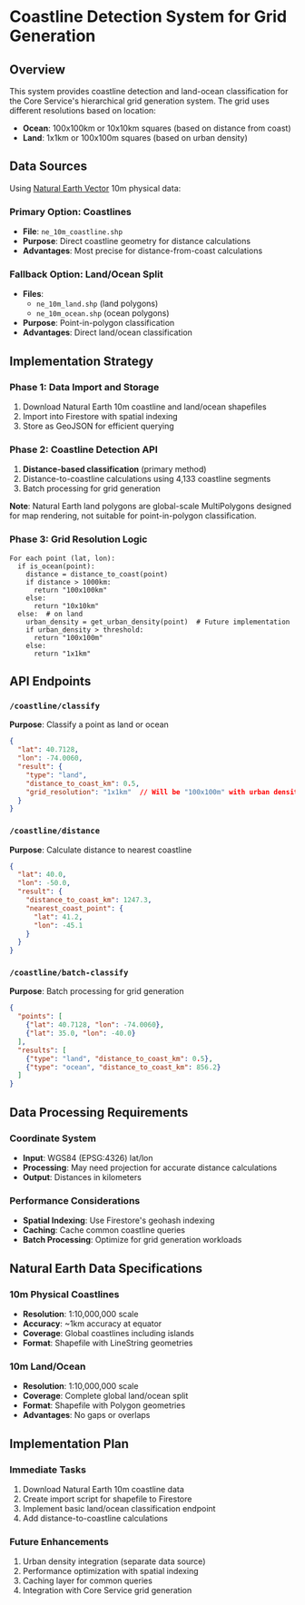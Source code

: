 # Coastline Detection System for Grid Generation

## Overview

This system provides coastline detection and land-ocean classification for the Core Service's hierarchical grid generation system. The grid uses different resolutions based on location:

- **Ocean**: 100x100km or 10x10km squares (based on distance from coast)
- **Land**: 1x1km or 100x100m squares (based on urban density)

## Data Sources

Using [Natural Earth Vector](https://github.com/nvkelso/natural-earth-vector) 10m physical data:

### Primary Option: Coastlines
- **File**: `ne_10m_coastline.shp`
- **Purpose**: Direct coastline geometry for distance calculations
- **Advantages**: Most precise for distance-from-coast calculations

### Fallback Option: Land/Ocean Split
- **Files**: 
  - `ne_10m_land.shp` (land polygons)
  - `ne_10m_ocean.shp` (ocean polygons)
- **Purpose**: Point-in-polygon classification
- **Advantages**: Direct land/ocean classification

## Implementation Strategy

### Phase 1: Data Import and Storage
1. Download Natural Earth 10m coastline and land/ocean shapefiles
2. Import into Firestore with spatial indexing
3. Store as GeoJSON for efficient querying

### Phase 2: Coastline Detection API
1. **Distance-based classification** (primary method)
2. Distance-to-coastline calculations using 4,133 coastline segments
3. Batch processing for grid generation

**Note**: Natural Earth land polygons are global-scale MultiPolygons designed for map rendering, not suitable for point-in-polygon classification.

### Phase 3: Grid Resolution Logic
```
For each point (lat, lon):
  if is_ocean(point):
    distance = distance_to_coast(point)
    if distance > 1000km:
      return "100x100km"
    else:
      return "10x10km"
  else:  # on land
    urban_density = get_urban_density(point)  # Future implementation
    if urban_density > threshold:
      return "100x100m"
    else:
      return "1x1km"
```

## API Endpoints

### `/coastline/classify`
**Purpose**: Classify a point as land or ocean
```json
{
  "lat": 40.7128,
  "lon": -74.0060,
  "result": {
    "type": "land",
    "distance_to_coast_km": 0.5,
    "grid_resolution": "1x1km"  // Will be "100x100m" with urban density
  }
}
```

### `/coastline/distance`
**Purpose**: Calculate distance to nearest coastline
```json
{
  "lat": 40.0,
  "lon": -50.0,
  "result": {
    "distance_to_coast_km": 1247.3,
    "nearest_coast_point": {
      "lat": 41.2,
      "lon": -45.1
    }
  }
}
```

### `/coastline/batch-classify`
**Purpose**: Batch processing for grid generation
```json
{
  "points": [
    {"lat": 40.7128, "lon": -74.0060},
    {"lat": 35.0, "lon": -40.0}
  ],
  "results": [
    {"type": "land", "distance_to_coast_km": 0.5},
    {"type": "ocean", "distance_to_coast_km": 856.2}
  ]
}
```

## Data Processing Requirements

### Coordinate System
- **Input**: WGS84 (EPSG:4326) lat/lon
- **Processing**: May need projection for accurate distance calculations
- **Output**: Distances in kilometers

### Performance Considerations
- **Spatial Indexing**: Use Firestore's geohash indexing
- **Caching**: Cache common coastline queries
- **Batch Processing**: Optimize for grid generation workloads

## Natural Earth Data Specifications

### 10m Physical Coastlines
- **Resolution**: 1:10,000,000 scale
- **Accuracy**: ~1km accuracy at equator
- **Coverage**: Global coastlines including islands
- **Format**: Shapefile with LineString geometries

### 10m Land/Ocean
- **Resolution**: 1:10,000,000 scale  
- **Coverage**: Complete global land/ocean split
- **Format**: Shapefile with Polygon geometries
- **Advantages**: No gaps or overlaps

## Implementation Plan

### Immediate Tasks
1. Download Natural Earth 10m coastline data
2. Create import script for shapefile to Firestore
3. Implement basic land/ocean classification endpoint
4. Add distance-to-coastline calculations

### Future Enhancements
1. Urban density integration (separate data source)
2. Performance optimization with spatial indexing
3. Caching layer for common queries
4. Integration with Core Service grid generation
